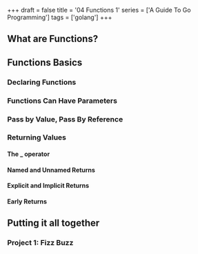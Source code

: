 +++
draft = false
title = '04 Functions 1'
series = ['A Guide To Go Programming']
tags = ['golang']
+++
## What are Functions?

## Functions Basics

### Declaring Functions

### Functions Can Have Parameters

### Pass by Value, Pass By Reference

### Returning Values

#### The _ operator

#### Named and Unnamed Returns

#### Explicit and Implicit Returns

#### Early Returns

## Putting it all together

### Project 1: Fizz Buzz
